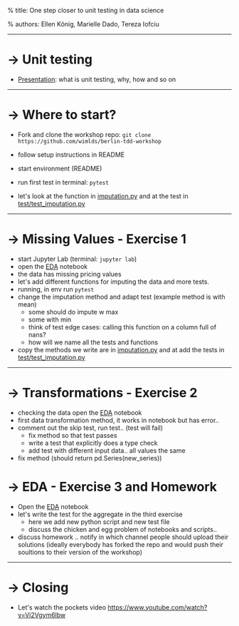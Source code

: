 % title: One step closer to unit testing in data science

% authors: Ellen König, Marielle Dado, Tereza Iofciu

---

# -> Unit testing

- [Presentation](https://docs.google.com/presentation/d/1Lc1fhpQsXWQonHNtZ78rozE_nymrFaoZuuGyp7q007Q/edit#slide=id.p1): what is unit testing, why, how and so on

---

# -> Where to start?

- Fork and clone the workshop repo: `git clone https://github.com/wimlds/berlin-tdd-workshop`
- follow setup instructions in README

- start environment (README)

- run first test in terminal: `pytest`

- let's look at the function in [imputation.py](imputation.py) and at the test in [test/test_imputation.py](test/test_imputation.py)

---

# -> Missing Values - Exercise 1

- start Jupyter Lab (terminal: `jupyter lab`)
- open the [EDA](EDA.ipynb) notebook
- the data has missing pricing values
- let's add different functions for imputing the data and more tests.
- running, in env run `pytest`
- change the imputation method and adapt test (example method is with mean)
  - some should do impute w max
  - some with min
  - think of test edge cases: calling this function on a column full of nans?
  - how will we name all the tests and functions
- copy the methods we write are in [imputation.py](imputation.py) and at add the tests in [test/test_imputation.py](test/test_imputation.py)

---

# -> Transformations - Exercise 2

- checking the data open the [EDA](EDA.ipynb) notebook
- first data transformation method, it works in notebook but has error..
- comment out the skip test, run test.. (test will fail)
  - fix method so that test passes
  - write a test that explicitly does a type check
  - add test with different input data.. all values the same
- fix method (should return pd.Series(new_series))

# -> EDA - Exercise 3 and Homework

- Open the [EDA](EDA.ipynb) notebook
- let's write the test for the aggregate in the third exercise
  - here we add new python script and new test file
  - discuss the chicken and egg problem of notebooks and scripts..
- discuss homework .. notify in which channel people should upload their solutions (ideally everybody has forked the repo and would push their soultions to their version of the workshop)

---

# -> Closing

- Let's watch the pockets video https://www.youtube.com/watch?v=Vi2Vgym6lbw
